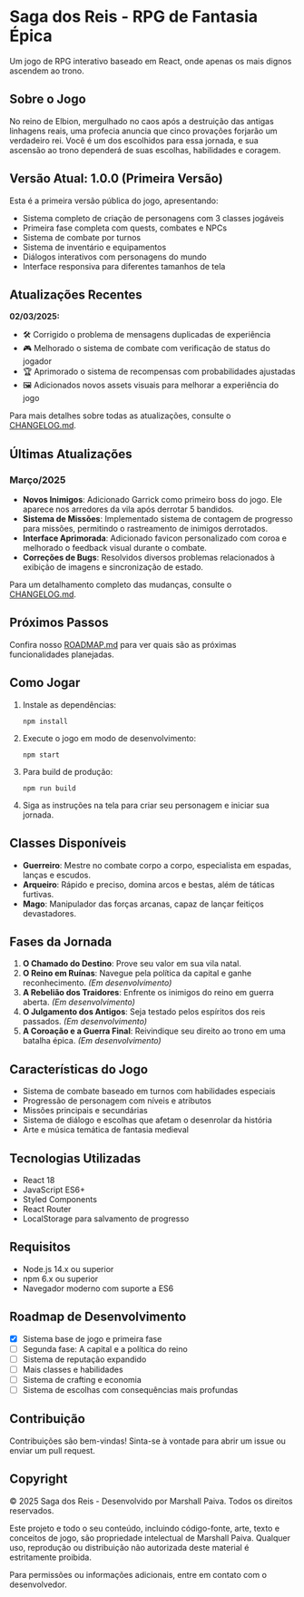 # Saga dos Reis - RPG de Fantasia Épica

Um jogo de RPG interativo baseado em React, onde apenas os mais dignos ascendem ao trono.

## Sobre o Jogo

No reino de Elbion, mergulhado no caos após a destruição das antigas linhagens reais, uma profecia anuncia que cinco provações forjarão um verdadeiro rei. Você é um dos escolhidos para essa jornada, e sua ascensão ao trono dependerá de suas escolhas, habilidades e coragem.

## Versão Atual: 1.0.0 (Primeira Versão)

Esta é a primeira versão pública do jogo, apresentando:

- Sistema completo de criação de personagens com 3 classes jogáveis
- Primeira fase completa com quests, combates e NPCs
- Sistema de combate por turnos
- Sistema de inventário e equipamentos
- Diálogos interativos com personagens do mundo
- Interface responsiva para diferentes tamanhos de tela

## Atualizações Recentes

**02/03/2025:**

- 🛠️ Corrigido o problema de mensagens duplicadas de experiência
- 🎮 Melhorado o sistema de combate com verificação de status do jogador
- 🏆 Aprimorado o sistema de recompensas com probabilidades ajustadas
- 🖼️ Adicionados novos assets visuais para melhorar a experiência do jogo

Para mais detalhes sobre todas as atualizações, consulte o [CHANGELOG.md](./CHANGELOG.md).

## Últimas Atualizações

### Março/2025

- **Novos Inimigos**: Adicionado Garrick como primeiro boss do jogo. Ele aparece nos arredores da vila após derrotar 5 bandidos.
- **Sistema de Missões**: Implementado sistema de contagem de progresso para missões, permitindo o rastreamento de inimigos derrotados.
- **Interface Aprimorada**: Adicionado favicon personalizado com coroa e melhorado o feedback visual durante o combate.
- **Correções de Bugs**: Resolvidos diversos problemas relacionados à exibição de imagens e sincronização de estado.

Para um detalhamento completo das mudanças, consulte o [CHANGELOG.md](./CHANGELOG.md).

## Próximos Passos

Confira nosso [ROADMAP.md](./ROADMAP.md) para ver quais são as próximas funcionalidades planejadas.

## Como Jogar

1. Instale as dependências:

   ```
   npm install
   ```

2. Execute o jogo em modo de desenvolvimento:

   ```
   npm start
   ```

3. Para build de produção:

   ```
   npm run build
   ```

4. Siga as instruções na tela para criar seu personagem e iniciar sua jornada.

## Classes Disponíveis

- **Guerreiro**: Mestre no combate corpo a corpo, especialista em espadas, lanças e escudos.
- **Arqueiro**: Rápido e preciso, domina arcos e bestas, além de táticas furtivas.
- **Mago**: Manipulador das forças arcanas, capaz de lançar feitiços devastadores.

## Fases da Jornada

1. **O Chamado do Destino**: Prove seu valor em sua vila natal.
2. **O Reino em Ruínas**: Navegue pela política da capital e ganhe reconhecimento. _(Em desenvolvimento)_
3. **A Rebelião dos Traidores**: Enfrente os inimigos do reino em guerra aberta. _(Em desenvolvimento)_
4. **O Julgamento dos Antigos**: Seja testado pelos espíritos dos reis passados. _(Em desenvolvimento)_
5. **A Coroação e a Guerra Final**: Reivindique seu direito ao trono em uma batalha épica. _(Em desenvolvimento)_

## Características do Jogo

- Sistema de combate baseado em turnos com habilidades especiais
- Progressão de personagem com níveis e atributos
- Missões principais e secundárias
- Sistema de diálogo e escolhas que afetam o desenrolar da história
- Arte e música temática de fantasia medieval

## Tecnologias Utilizadas

- React 18
- JavaScript ES6+
- Styled Components
- React Router
- LocalStorage para salvamento de progresso

## Requisitos

- Node.js 14.x ou superior
- npm 6.x ou superior
- Navegador moderno com suporte a ES6

## Roadmap de Desenvolvimento

- [x] Sistema base de jogo e primeira fase
- [ ] Segunda fase: A capital e a política do reino
- [ ] Sistema de reputação expandido
- [ ] Mais classes e habilidades
- [ ] Sistema de crafting e economia
- [ ] Sistema de escolhas com consequências mais profundas

## Contribuição

Contribuições são bem-vindas! Sinta-se à vontade para abrir um issue ou enviar um pull request.

## Copyright

© 2025 Saga dos Reis - Desenvolvido por Marshall Paiva. Todos os direitos reservados.

Este projeto e todo o seu conteúdo, incluindo código-fonte, arte, texto e conceitos de jogo, são propriedade intelectual de Marshall Paiva. Qualquer uso, reprodução ou distribuição não autorizada deste material é estritamente proibida.

Para permissões ou informações adicionais, entre em contato com o desenvolvedor.
